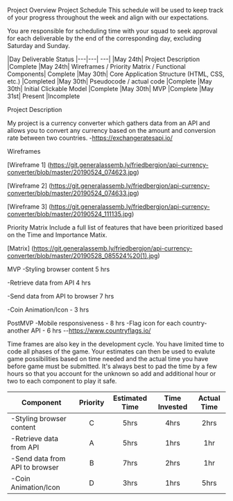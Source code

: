 Project Overview
Project Schedule
This schedule will be used to keep track of your progress throughout the week and align with our expectations.

You are responsible for scheduling time with your squad to seek approval for each deliverable by the end of the corresponding day, excluding Saturday and Sunday.

|Day	Deliverable	Status
|---|---| ---|
|May 24th|	Project Description	|Complete
|May 24th|	Wireframes / Priority Matrix / Functional Components|	Complete
|May 30th|	Core Application Structure (HTML, CSS, etc.)	|Completed
|May 30th|	Pseudocode / actual code	|Complete
|May 30th|	Initial Clickable Model	|Complete
|May 30th|	MVP	|Complete
|May 31st|	Present	|Incomplete

Project Description

My project is a currency converter which gathers data from an API and allows you to convert any currency based on the amount and conversion rate between two countries.
 -https://exchangeratesapi.io/

Wireframes

[Wireframe 1] (https://git.generalassemb.ly/friedbergjon/api-currency-converter/blob/master/20190524_074623.jpg)

[Wireframe 2] (https://git.generalassemb.ly/friedbergjon/api-currency-converter/blob/master/20190524_074633.jpg)

[Wireframe 3] (https://git.generalassemb.ly/friedbergjon/api-currency-converter/blob/master/20190524_111135.jpg)

Priority Matrix
Include a full list of features that have been prioritized based on the Time and Importance Matix.

[Matrix] (https://git.generalassemb.ly/friedbergjon/api-currency-converter/blob/master/20190528_085524%20(1).jpg)

MVP
-Styling browser content 5 hrs

-Retrieve data from API 4 hrs

-Send data from API to browser 7 hrs

-Coin Animation/Icon - 3 hrs




PostMVP
-Mobile responsiveness - 8 hrs      -Flag icon for each country- another API - 6 hrs --https://www.countryflags.io/


Time frames are also key in the development cycle. You have limited time to code all phases of the game. Your estimates can then be used to evalute game possibilities based on time needed and the actual time you have before game must be submitted. It's always best to pad the time by a few hours so that you account for the unknown so add and additional hour or two to each component to play it safe.

|Component |	Priority	|Estimated Time|	Time Invested|	Actual Time
| --- | :---: |  :---: | :---: | :---: |
|-Styling browser content|C|5hrs	 |4hrs  |2hrs
|-Retrieve data from API|A|	5hrs	| 1hrs |1hr
|-Send data from API to browser | B| 7hrs |2hrs |1hr
|-Coin Animation/Icon|D| 3hrs  | 1hrs  |  5hrs 
